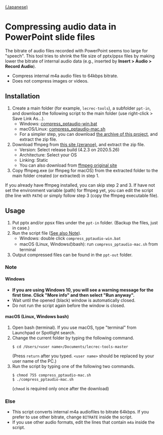 [(Japanese)](README.md)

# Compressing audio data in PowerPoint slide files

The bitrate of audio files recorded with PowerPoint seems too large for "speech". This tool tries to shrink the file size of pptx/ppsx files by making lower the bitrate of internal audio data (e.g., inserted by **Insert > Audio > Record Audio**).

- Compress internal m4a audio files to 64kbps bitrate.
- Does not compress images or videos.

## Installation

1. Create a main folder (for example, `lecrec-tools`), a subfolder `ppt-in`, and download the following script to the main folder (use right-click > Save Link As...).
   - Windows: [compress_pptaudio-win.bat](https://github.com/hkawash/lecrec-tools/raw/master/compress_pptaudio-win.bat)
   - macOS/Linux: [compress_pptaudio-mac.sh](https://github.com/hkawash/lecrec-tools/raw/master/compress_pptaudio-mac.sh)
   - For a simpler step, you can download [the archive of this project](https://github.com/hkawash/lecrec-tools/archive/master.zip), and extract the zip file.
2. Download ffmpeg from [this site (zeranoe)](https://ffmpeg.zeranoe.com/builds/), and extract the zip file.
   - Version: Select release build (4.2.3 on 2020.5.26)
   - Architecture: Select your OS
   - Linking: Static
   - You can also download from [ffmpeg original site](https://www.ffmpeg.org/download.html)
3. Copy ffmpeg.exe (or ffmpeg for macOS) from the extracted folder to the main folder created (or extracted) in step 1.

If you already have ffmpeg installed, you can skip step 2 and 3. If have not set the environment variable (path) for ffmpeg yet, you can edit the script (the line with `PATH`) or simply follow step 3 (copy the ffmpeg executable file).

## Usage

1. Put pptx and/or ppsx files under the `ppt-in` folder. (Backup the files, just in case.)
2. Run the script file (<a href="#note1">See also Note</a>).
   - Windows: double click `compress_pptaudio-win.bat`
   - macOS (Linux, Windowsのbash): run `compress_pptaudio-mac.sh` from terminal
3. Output compressed files can be found in the `ppt-out` folder.

<a id="note1"></a>

### Note

#### Windows

- **If you are using Windows 10, you will see a warning message for the first time. Click "More info" and then select "Run anyway".**
- Wait until the opened (black) window is automatically closed.
- Do not run the script again before the window is closed.

#### macOS (Linux, Windows bash)

1. Open bash (terminal). If you use macOS, type "terminal" from Launchpad or Spotlight search.
1. Change the current folder by typing the following command.
    ```
    $ cd /Users/<user name>/Documents/lecrec-tools-master
    ```
   (Press `return` after you typed. `<user name>` should be replaced by your user name of the PC.)
1. Run the script by typing one of the following two commands.
    ```
    $ chmod 755 compress_pptaudio-mac.sh
    $ ./compress_pptaudio-mac.sh
    ```
    (`chmod` is required only once after the download)

### Else

- This script converts internal m4a audiofiles to bitrate 64kbps. If you prefer to use other bitrate, change `BITRATE` inside the script.
- If you use other audio formats, edit the lines that contain `m4a` inside the script.
